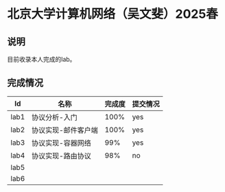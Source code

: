 # 北京大学计算机网络（吴文斐）2025春

## 说明

目前收录本人完成的lab。

## 完成情况

|Id|名称|完成度|提交情况|
|--|--|--|--|
|lab1|协议分析-入门|100%|yes|
|lab2|协议实现-邮件客户端|100%|yes|
|lab3|协议实现-容器网络|99%|yes|
|lab4|协议实现-路由协议|98%|no|
|lab5||||
|lab6||||
